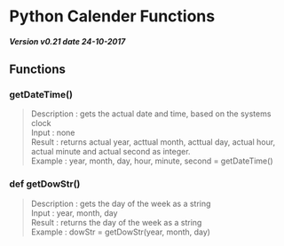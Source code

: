 # Python Calender Functions
##### Version v0.21 date 24-10-2017
## Functions
### getDateTime()
> Description : gets the actual date and time, based on the systems clock <br />
> Input       : none <br />
> Result      : returns actual year, acttual month, acttual day, actual hour, actual minute and  actual second as integer. <br />
> Example     : year, month, day, hour, minute, second = getDateTime() <br />
### def getDowStr()
> Description : gets the day of the week as a string <br />
> Input       : year, month, day <br />
> Result      : returns the day of the week as a string <br />
> Example     : dowStr = getDowStr(year, month, day) <br />
